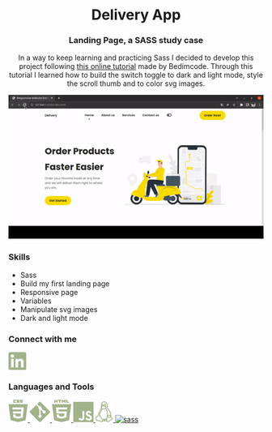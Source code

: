 <h1 align="center">Delivery App</h1>
<h3 align="center">Landing Page, a SASS study case</h3>

<p align="center">In a way to keep learning and practicing Sass I decided to develop this project following <a href="https://www.youtube.com/watch?v=xOQU3YNHxJc" target="_blank">this online tutorial</a> made by Bedimcode. Through this tutorial I learned how to build the switch toggle to dark and light mode, style the scroll thumb and to color svg images.</p>

<p align="center">
  <img src="./assets/img/delivery-app.gif" />
</p>

<h3 align="left">Skills</h3>

- Sass
- Build my first landing page
- Responsive page
- Variables
- Manipulate svg images
- Dark and light mode

<h3 align="left">Connect with me</h3>
<p align="left">
<a href="https://linkedin.com/in/larissa-julia-araújo" target="blank"><img align="center" src="./assets/img/Linkedin.png" alt="larissa-julia-araújo"/></a>
</p>

<h3 align="left">Languages and Tools</h3>
<p align="left"> <a href="https://www.w3schools.com/css/" target="_blank" rel="noreferrer"> <img src="./assets/img/CSS.png" alt="css3"/> </a> <a href="https://git-scm.com/" target="_blank" rel="noreferrer"> <img src="./assets/img/Git.png" alt="git"/> </a> <a href="https://www.w3.org/html/" target="_blank" rel="noreferrer"> <img src="./assets/img/HTML.png" alt="html5"/> </a> <a href="https://developer.mozilla.org/en-US/docs/Web/JavaScript" target="_blank" rel="noreferrer"> <img src="./assets/img/JS.png" alt="javascript"/> </a> <a href="https://www.linux.org/" target="_blank" rel="noreferrer"> <img src="./assets/img/Linux.png" alt="linux"/> </a> <a href="https://sass-lang.com/" target="_blank" rel="noreferrer"> <img src="./assets/Sass.png" alt="sass"/> </a> </p>
